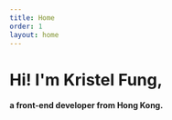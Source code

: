 ```yaml
---
title: Home
order: 1
layout: home
---
```

# Hi! I'm Kristel Fung,
#### a front-end developer from Hong Kong.